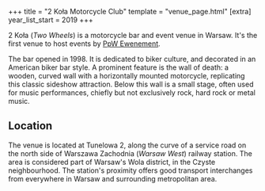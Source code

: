 +++
title = "2 Koła Motorcycle Club"
template = "venue_page.html"
[extra]
year_list_start = 2019
+++

2 Koła (_Two Wheels_) is a motorcycle bar and event venue in Warsaw. It's the first venue to host events by [PpW Ewenement](@/o/ppw.md).

The bar opened in 1998. It is dedicated to biker culture, and decorated in an American biker bar style. A prominent feature is the wall of death: a wooden, curved wall with a horizontally mounted motorcycle, replicating this classic sideshow attraction. Below this wall is a small stage, often used for music performances, chiefly but not exclusively rock, hard rock or metal music.

## Location

The venue is located at Tunelowa 2, along the curve of a service road on the north side of Warszawa Zachodnia (_Warsaw West_) railway station. The area is considered part of Warsaw's Wola district, in the Czyste neighbourhood. The station's proximity offers good transport interchanges from everywhere in Warsaw and surrounding metropolitan area.

